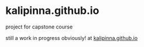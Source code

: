 # kalipinna.github.io
project for capstone course 

still a work in progress obviously! at <a href="kalipinna.github.io"> kalipinna.github.io
  </a>
